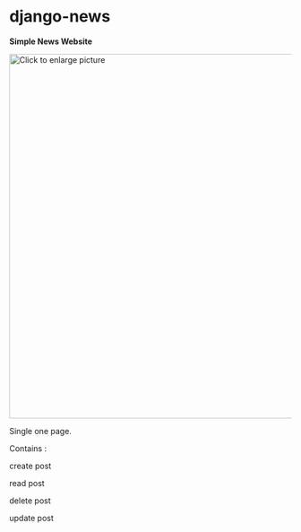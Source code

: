 # django-news

**Simple News Website**

<a href="https://drive.google.com/uc?export=view&id=1psNkye5qIkJKyeiQ_IkaWX96GP9hcxwk"><img src="https://drive.google.com/uc?export=view&id=1psNkye5qIkJKyeiQ_IkaWX96GP9hcxwk" style="width: 650px; max-width: 100%; height: auto" title="Click to enlarge picture" /> </a>

Single one page. 

Contains :

  create post
  
  read post
  
  delete post
  
  update post

